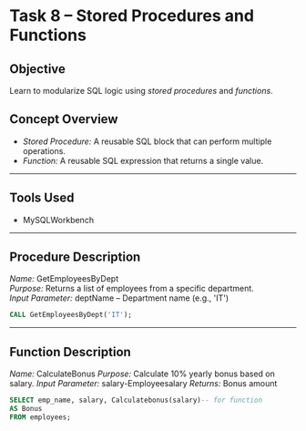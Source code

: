# Task 8 – Stored Procedures and Functions

##  Objective
Learn to modularize SQL logic using *stored procedures* and *functions*.

##  Concept Overview
- *Stored Procedure:* A reusable SQL block that can perform multiple operations.
- *Function:* A reusable SQL expression that returns a single value.

---

## Tools Used
- MySQLWorkbench

---

##  Procedure Description
*Name:* GetEmployeesByDept  
*Purpose:* Returns a list of employees from a specific department.  
*Input Parameter:* deptName – Department name (e.g., 'IT')  
```sql
CALL GetEmployeesByDept('IT');
```

---

## Function Description
*Name:* CalculateBonus
*Purpose:* Calculate 10% yearly bonus based on salary.
*Input Parameter:* salary-Employeesalary
*Returns:* Bonus amount
```sql
SELECT emp_name, salary, Calculatebonus(salary)-- for function 
AS Bonus
FROM employees;
```
